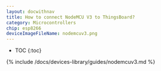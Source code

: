 ```yaml
---
layout: docwithnav
title: How to connect NodeMCU V3 to ThingsBoard?
category: Microcontrollers
chip: esp8266
deviceImageFileName: nodemcuv3.png
---
```


* TOC
{:toc}

{% include /docs/devices-library/guides/nodemcuv3.md %}
